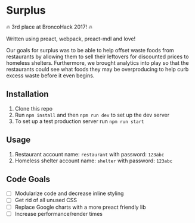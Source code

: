 # Surplus

🔥 3rd place at BroncoHack 2017! 🔥  

Written using preact, webpack, preact-mdl and love!

Our goals for surplus was to be able to help offset waste foods from restaurants by allowing them to sell their leftovers for discounted prices to homeless shelters. Furthermore, we brought analytics into play so that the restaurants could see what foods they may be overproducing to help curb excess waste before it even begins.  


## Installation
1) Clone this repo  
2) Run `npm install` and then `npm run dev` to set up the dev server  
3) To set up a test production server run `npm run start`

## Usage  
1) Restaurant account name: `restaurant` with password: `123abc`  
2) Homeless shelter account name: `shelter` with password: `123abc`  

## Code Goals
- [ ] Modularize code and decrease inline styling
- [ ] Get rid of all unused CSS
- [ ] Replace Google charts with a more preact friendly lib
- [ ] Increase performance/render times
